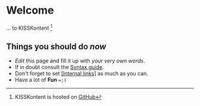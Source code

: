 # Welcome
... to KISSKontent [^1]

## Things you should do *now*

* *Edit* this page and fill it up with *your very own words*.
* If in doubt consult the [Syntax guide](http://daringfireball.net/projects/markdown/syntax).
* Don't forget to set [[Internal links]](My_first_page) as much as you can.
* Have a lot of **Fun** `=;)`

[^1]: KISSKontent is hosted on [GitHub](https://github.com/elkuku/KISSKontent)